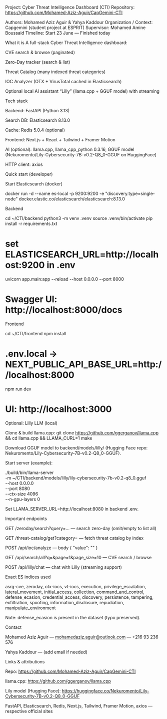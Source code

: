 Project: Cyber Threat Intelligence Dashboard (CTI)
Repository: https://github.com/Mohamed-Aziz-Aguir/CapGemini-CTI

Authors: Mohamed Aziz Aguir & Yahya Kaddour
Organization / Context: Capgemini (student project at ESPRIT)
Supervisor: Mohamed Amine Boussaid
Timeline: Start 23 June — Finished today

What it is
A full-stack Cyber Threat Intelligence dashboard:

CVE search & browse (paginated)

Zero-Day tracker (search & list)

Threat Catalog (many indexed threat categories)

IOC Analyzer (OTX + VirusTotal cached in Elasticsearch)

Optional local AI assistant “Lilly” (llama.cpp + GGUF model) with streaming

Tech stack

Backend: FastAPI (Python 3.13)

Search DB: Elasticsearch 8.13.0

Cache: Redis 5.0.4 (optional)

Frontend: Next.js + React + Tailwind + Framer Motion

AI (optional): llama.cpp, llama_cpp_python 0.3.16, GGUF model (Nekuromento/Lily-Cybersecurity-7B-v0.2-Q8_0-GGUF on HuggingFace)

HTTP client: axios

Quick start (developer)

Start Elasticsearch (docker)

docker run -d --name es-local -p 9200:9200 -e "discovery.type=single-node" docker.elastic.co/elasticsearch/elasticsearch:8.13.0


Backend

cd ~/CTI/backend
python3 -m venv .venv
source .venv/bin/activate
pip install -r requirements.txt
# set ELASTICSEARCH_URL=http://localhost:9200 in .env
uvicorn app.main:app --reload --host 0.0.0.0 --port 8000
# Swagger UI: http://localhost:8000/docs


Frontend

cd ~/CTI/frontend
npm install
# .env.local -> NEXT_PUBLIC_API_BASE_URL=http://localhost:8000
npm run dev
# UI: http://localhost:3000


Optional: Lilly LLM (local)

Clone & build llama.cpp: git clone https://github.com/ggerganov/llama.cpp && cd llama.cpp && LLAMA_CURL=1 make

Download GGUF model to backend/models/lilly/ (Hugging Face repo: Nekuromento/Lily-Cybersecurity-7B-v0.2-Q8_0-GGUF).

Start server (example):

./build/bin/llama-server \
  -m ~/CTI/backend/models/lilly/lily-cybersecurity-7b-v0.2-q8_0.gguf \
  --host 0.0.0.0 \
  --port 8080 \
  --ctx-size 4096 \
  --n-gpu-layers 0


Set LLAMA_SERVER_URL=http://localhost:8080 in backend .env.

Important endpoints

GET /zeroday/search?query=... — search zero-day (omit/empty to list all)

GET /threat-catalog/get?category=<index> — fetch threat catalog by index

POST /api/ioc/analyze — body { "value": "<ioc>" }

GET /api/search/all?q=&page=1&page_size=10 — CVE search / browse

POST /api/lilly/chat — chat with Lilly (streaming support)

Exact ES indices used

asrg-cve, zeroday, otx-iocs, vt-iocs,
execution, privilege_escalation, lateral_movement, initial_access,
collection, command_and_control, defense_ecasion,
credential_access, discovery, persistence, tampering,
exfiltration, spoofing, information_disclosure, repudiation, manipulate_environment


Note: defense_ecasion is present in the dataset (typo preserved).

Contact

Mohamed Aziz Aguir — mohamedaziz.aguir@outlook.com
 — +216 93 236 576

Yahya Kaddour — (add email if needed)

Links & attributions

Repo: https://github.com/Mohamed-Aziz-Aguir/CapGemini-CTI

llama.cpp: https://github.com/ggerganov/llama.cpp

Lily model (Hugging Face): https://huggingface.co/Nekuromento/Lily-Cybersecurity-7B-v0.2-Q8_0-GGUF

FastAPI, Elasticsearch, Redis, Next.js, Tailwind, Framer Motion, axios — respective official sites
